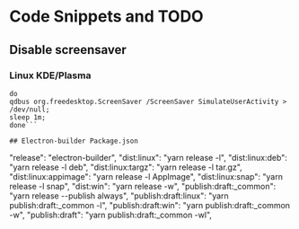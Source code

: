# Code Snippets and TODO
## Disable screensaver
### Linux KDE/Plasma
```while /bin/true
do 
qdbus org.freedesktop.ScreenSaver /ScreenSaver SimulateUserActivity > /dev/null; 
sleep 1m; 
done```

## Electron-builder Package.json
```
 "release": "electron-builder",
    "dist:linux": "yarn release -l",
    "dist:linux:deb": "yarn release -l deb",
    "dist:linux:targz": "yarn release -l tar.gz",
    "dist:linux:appimage": "yarn release -l AppImage",
    "dist:linux:snap": "yarn release -l snap",
    "dist:win": "yarn release -w",
    "publish:draft:_common": "yarn release --publish always",
    "publish:draft:linux": "yarn publish:draft:_common -l",
    "publish:draft:win": "yarn publish:draft:_common -w",
    "publish:draft": "yarn publish:draft:_common -wl",
```